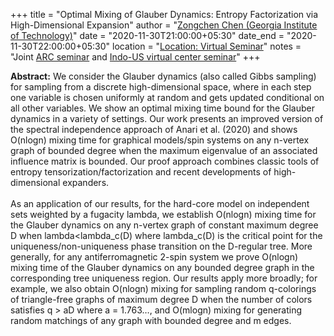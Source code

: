 +++
title = "Optimal Mixing of Glauber Dynamics: Entropy Factorization via High-Dimensional Expansion"
author = "<a href="https://sites.google.com/view/zongchenchen/home" target="_blank">Zongchen Chen (Georgia Institute of Technology)</a>"
date = "2020-11-30T21:00:00+05:30"
date_end = "2020-11-30T22:00:00+05:30"
location = "<a href="https://bluejeans.com/s/tjfDP5BhAOa">Location: Virtual Seminar</a>"
notes = "Joint <a href = "http://www.arc.gatech.edu/" target = "_blank">ARC seminar</a> and <a href='https://polyalg.csa.iisc.ac.in/'>Indo-US virtual center seminar</a>"
+++

<b>Abstract:</b> We consider the Glauber dynamics (also called Gibbs sampling) for sampling from a discrete high-dimensional space, where in each step one variable is chosen uniformly at random and gets updated conditional on all other variables. We show an optimal mixing time bound for the Glauber dynamics in a variety of settings. Our work presents an improved version of the spectral independence approach of Anari et al. (2020) and shows O(nlogn) mixing time for graphical models/spin systems on any n-vertex graph of bounded degree when the maximum eigenvalue of an associated influence matrix is bounded. Our proof approach combines classic tools of entropy tensorization/factorization and recent developments of high-dimensional expanders.
<br><br>
As an application of our results, for the hard-core model on independent sets weighted by a fugacity lambda, we establish O(nlogn) mixing time for the Glauber dynamics on any n-vertex graph of constant maximum degree D when lambda<lambda_c(D) where lambda_c(D) is the critical point for the uniqueness/non-uniqueness phase transition on the D-regular tree. More generally, for any antiferromagnetic 2-spin system we prove O(nlogn) mixing time of the Glauber dynamics on any bounded degree graph in the corresponding tree uniqueness region. Our results apply more broadly; for example, we also obtain O(nlogn) mixing for sampling random q-colorings of triangle-free graphs of maximum degree D when the number of colors satisfies q > aD where a = 1.763…, and O(mlogn) mixing for generating random matchings of any graph with bounded degree and m edges.
<br><br>